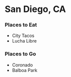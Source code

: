 # San Diego, CA

### Places to Eat
- City Tacos
- Lucha Libre

### Places to Go
- Coronado
- Balboa Park
